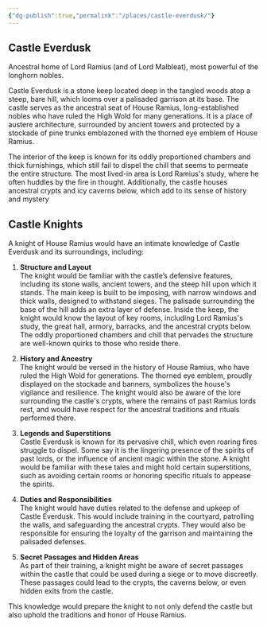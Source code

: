```yaml
---
{"dg-publish":true,"permalink":"/places/castle-everdusk/"}
---
```




## Castle Everdusk

 Ancestral home of Lord Ramius (and of Lord Malbleat), most powerful of the longhorn nobles.
 
Castle Everdusk is a stone keep located deep in the tangled woods atop a steep, bare hill, which looms over a palisaded garrison at its base. The castle serves as the ancestral seat of House Ramius, long-established nobles who have ruled the High Wold for many generations. It is a place of austere architecture, surrounded by ancient towers and protected by a stockade of pine trunks emblazoned with the thorned eye emblem of House Ramius.

The interior of the keep is known for its oddly proportioned chambers and thick furnishings, which still fail to dispel the chill that seems to permeate the entire structure. The most lived-in area is Lord Ramius's study, where he often huddles by the fire in thought. Additionally, the castle houses ancestral crypts and icy caverns below, which add to its sense of history and mystery​

## Castle Knights

A knight of House Ramius would have an intimate knowledge of Castle Everdusk and its surroundings, including:

1. **Structure and Layout**  
   The knight would be familiar with the castle’s defensive features, including its stone walls, ancient towers, and the steep hill upon which it stands. The main keep is built to be imposing, with narrow windows and thick walls, designed to withstand sieges. The palisade surrounding the base of the hill adds an extra layer of defense. Inside the keep, the knight would know the layout of key rooms, including Lord Ramius's study, the great hall, armory, barracks, and the ancestral crypts below. The oddly proportioned chambers and chill that pervades the structure are well-known quirks to those who reside there.

2. **History and Ancestry**  
   The knight would be versed in the history of House Ramius, who have ruled the High Wold for generations. The thorned eye emblem, proudly displayed on the stockade and banners, symbolizes the house's vigilance and resilience. The knight would also be aware of the lore surrounding the castle's crypts, where the remains of past Ramius lords rest, and would have respect for the ancestral traditions and rituals performed there.

3. **Legends and Superstitions**  
   Castle Everdusk is known for its pervasive chill, which even roaring fires struggle to dispel. Some say it is the lingering presence of the spirits of past lords, or the influence of ancient magic within the stone. A knight would be familiar with these tales and might hold certain superstitions, such as avoiding certain rooms or honoring specific rituals to appease the spirits.

4. **Duties and Responsibilities**  
   The knight would have duties related to the defense and upkeep of Castle Everdusk. This would include training in the courtyard, patrolling the walls, and safeguarding the ancestral crypts. They would also be responsible for ensuring the loyalty of the garrison and maintaining the palisaded defenses.

5. **Secret Passages and Hidden Areas**  
   As part of their training, a knight might be aware of secret passages within the castle that could be used during a siege or to move discreetly. These passages could lead to the crypts, the caverns below, or even hidden exits from the castle.

This knowledge would prepare the knight to not only defend the castle but also uphold the traditions and honor of House Ramius.